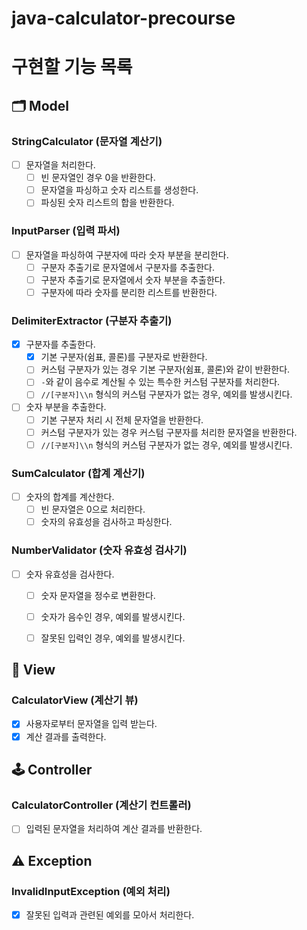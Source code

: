 # java-calculator-precourse

# 구현할 기능 목록

## 🗂️ Model

### StringCalculator (문자열 계산기)

- [ ]  문자열을 처리한다.
    - [ ]  빈 문자열인 경우 0을 반환한다.
    - [ ]  문자열을 파싱하고 숫자 리스트를 생성한다.
    - [ ]  파싱된 숫자 리스트의 합을 반환한다.

### InputParser (입력 파서)

- [ ]  문자열을 파싱하여 구분자에 따라 숫자 부분을 분리한다.
    - [ ]  구분자 추출기로 문자열에서 구분자를 추출한다.
    - [ ]  구분자 추출기로 문자열에서 숫자 부분을 추출한다.
    - [ ]  구분자에 따라 숫자를 분리한 리스트를 반환한다.

### DelimiterExtractor (구분자 추출기)

- [x]  구분자를 추출한다.
    - [x]  기본 구분자(쉼표, 콜론)를 구분자로 반환한다.
    - [ ]  커스텀 구분자가 있는 경우 기본 구분자(쉼표, 콜론)와 같이 반환한다.
    - [ ]  `-`와 같이 음수로 계산될 수 있는 특수한 커스텀 구분자를 처리한다.
    - [ ]  `//[구분자]\\n` 형식의 커스텀 구분자가 없는 경우, 예외를 발생시킨다.
- [ ]  숫자 부분을 추출한다.
    - [ ]  기본 구분자 처리 시 전체 문자열을 반환한다.
    - [ ]  커스텀 구분자가 있는 경우 커스텀 구분자를 처리한 문자열을 반환한다.
    - [ ]  `//[구분자]\\n` 형식의 커스텀 구분자가 없는 경우, 예외를 발생시킨다.

### SumCalculator (합계 계산기)

- [ ]  숫자의 합계를 계산한다.
    - [ ]  빈 문자열은 0으로 처리한다.
    - [ ]  숫자의 유효성을 검사하고 파싱한다.

### NumberValidator (숫자 유효성 검사기)

- [ ]  숫자 유효성을 검사한다.
    - [ ]  숫자 문자열을 정수로 변환한다.
    - [ ]  숫자가 음수인 경우, 예외를 발생시킨다.
    - [ ]  잘못된 입력인 경우, 예외를 발생시킨다.


## 👀 View

### CalculatorView (계산기 뷰)

- [x]  사용자로부터 문자열을 입력 받는다.
- [x]  계산 결과를 출력한다.

## 🕹️ Controller

### CalculatorController (계산기 컨트롤러)

- [ ]  입력된 문자열을 처리하여 계산 결과를 반환한다.

## ⚠️ Exception

### InvalidInputException (예외 처리)

- [x]  잘못된 입력과 관련된 예외를 모아서 처리한다. 
